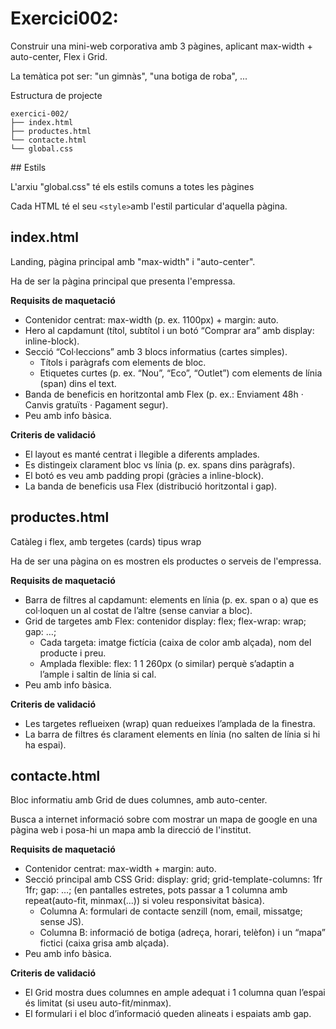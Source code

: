 # Exercici002: 

Construir una mini-web corporativa amb 3 pàgines, aplicant max-width + auto-center, Flex i Grid. 

La temàtica pot ser: "un gimnàs", "una botiga de roba", ...

Estructura de projecte
```text
exercici-002/
├── index.html
├── productes.html
└── contacte.html
└── global.css
```

## Estils

L'arxiu "global.css" té els estils comuns a totes les pàgines

Cada HTML té el seu `<style>`amb l'estil particular d'aquella pàgina.

## index.html

Landing, pàgina principal amb "max-width" i "auto-center".

Ha de ser la pàgina principal que presenta l'empressa.

**Requisits de maquetació**

- Contenidor centrat: max-width (p. ex. 1100px) + margin: auto.
- Hero al capdamunt (títol, subtítol i un botó “Comprar ara” amb display: inline-block).
- Secció “Col·leccions” amb 3 blocs informatius (cartes simples).
    * Títols i paràgrafs com elements de bloc.
    * Etiquetes curtes (p. ex. “Nou”, “Eco”, “Outlet”) com elements de línia (span) dins el text.
- Banda de beneficis en horitzontal amb Flex (p. ex.: Enviament 48h · Canvis gratuïts · Pagament segur).
- Peu amb info bàsica.

**Criteris de validació**

- El layout es manté centrat i llegible a diferents amplades.
- Es distingeix clarament bloc vs línia (p. ex. spans dins paràgrafs).
- El botó es veu amb padding propi (gràcies a inline-block).
- La banda de beneficis usa Flex (distribució horitzontal i gap).

## productes.html

Catàleg i flex, amb tergetes (cards) tipus wrap

Ha de ser una pàgina on es mostren els productes o serveis de l'empressa.

**Requisits de maquetació**

- Barra de filtres al capdamunt: elements en línia (p. ex. span o a) que es col·loquen un al costat de l’altre (sense canviar a bloc).
- Grid de targetes amb Flex: contenidor display: flex; flex-wrap: wrap; gap: …;
    * Cada targeta: imatge fictícia (caixa de color amb alçada), nom del producte i preu.
    * Amplada flexible: flex: 1 1 260px (o similar) perquè s’adaptin a l’ample i saltin de línia si cal.
- Peu amb info bàsica.

**Criteris de validació**

- Les targetes reflueixen (wrap) quan redueixes l’amplada de la finestra.
- La barra de filtres és clarament elements en línia (no salten de línia si hi ha espai).

## contacte.html

Bloc informatiu amb Grid de dues columnes, amb auto-center.

Busca a internet informació sobre com mostrar un mapa de google en una pàgina web i posa-hi un mapa amb la direcció de l'institut.

**Requisits de maquetació**

- Contenidor centrat: max-width + margin: auto.
- Secció principal amb CSS Grid:
display: grid; grid-template-columns: 1fr 1fr; gap: …; (en pantalles estretes, pots passar a 1 columna amb repeat(auto-fit, minmax(...)) si voleu responsivitat bàsica).
    * Columna A: formulari de contacte senzill (nom, email, missatge; sense JS).
    * Columna B: informació de botiga (adreça, horari, telèfon) i un “mapa” fictici (caixa grisa amb alçada).
- Peu amb info bàsica.

**Criteris de validació**

- El Grid mostra dues columnes en ample adequat i 1 columna quan l’espai és limitat (si useu auto-fit/minmax).
- El formulari i el bloc d’informació queden alineats i espaiats amb gap.
